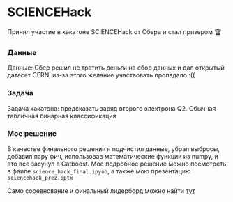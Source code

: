 # SCIENCEHack
Принял участие в хакатоне SCIENCEHack от Сбера и стал призером 🏆 
### Данные
Данные: Сбер решил не тратить деньги на сбор данных и дал открытый датасет CERN, из-за этого желание участвовать пропадало :(( 
### Задача
Задача хакатона: предсказать заряд второго электрона Q2. Обычная табличная бинарная классификация
### Мое решение
В качестве финального решения я подчистил данные, убрал выбросы, добавил пару фич, использовав математические функции из numpy, и это все засунул в Catboost. Мое подробное решение можно посмотреть в файле ```science_hack_final.ipynb```, а также мою презентацию ```sciencehack_prez.pptx```  
  
Само соревнование и финальный лидерборд можно найти [тут](https://www.kaggle.com/competitions/sciencehack-for-advanced/overview)
